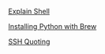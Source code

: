 [Explain Shell](https://explainshell.com/)

[Installing Python with Brew](https://medium.com/@arafat.azam/installing-python-with-brew-in-mac-properly-203db905aae9)

[SSH Quoting](https://www.chiark.greenend.org.uk/~cjwatson/blog/ssh-quoting.html)
